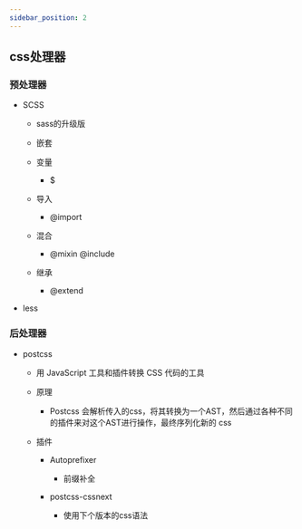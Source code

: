 ```yaml
---
sidebar_position: 2
---
```

## css处理器

### 预处理器

- SCSS

	- sass的升级版
	- 嵌套
	- 变量

		- $

	- 导入

		- @import

	- 混合

		- @mixin @include

	- 继承

		- @extend

- less

###  后处理器

- postcss

	- 用 JavaScript 工具和插件转换 CSS 代码的工具
	- 原理

		- Postcss 会解析传入的css，将其转换为一个AST，然后通过各种不同的插件来对这个AST进行操作，最终序列化新的 css

	- 插件

		- Autoprefixer

			- 前缀补全

		- postcss-cssnext

			- 使用下个版本的css语法
